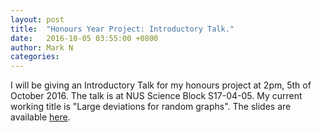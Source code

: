 ```yaml
---
layout: post
title:  "Honours Year Project: Introductory Talk."
date:   2016-10-05 03:55:00 +0800
author: Mark N
categories:
---
```


I will be giving an Introductory Talk for my honours project at 2pm, 5th of October 2016. The talk is at NUS Science Block S17-04-05. My current working title is "Large deviations for random graphs". The slides are available [<u>here</u>](/pdf/ma4199_intro.pdf).